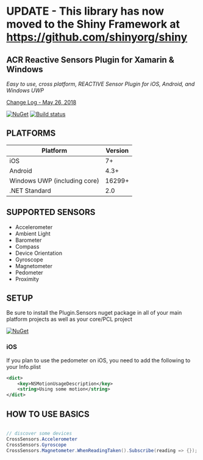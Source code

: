 # UPDATE - This library has now moved to the Shiny Framework at https://github.com/shinyorg/shiny

## ACR Reactive Sensors Plugin for Xamarin & Windows
_Easy to use, cross platform, REACTIVE Sensor Plugin for iOS, Android, and Windows UWP_

[Change Log - May 26, 2018](changelog.md)

[![NuGet](https://img.shields.io/nuget/v/Plugin.Sensors.svg?maxAge=2592000)](https://www.nuget.org/packages/Plugin.Sensors/)
[![Build status](https://dev.azure.com/allanritchie/Plugins/_apis/build/status/Sensors)](https://dev.azure.com/allanritchie/Plugins/_build/latest?definitionId=11)


## PLATFORMS
|Platform|Version|
|--------|-------|
iOS|7+
Android|4.3+
Windows UWP (including core)|16299+
.NET Standard|2.0


## SUPPORTED SENSORS

* Accelerometer
* Ambient Light
* Barometer
* Compass
* Device Orientation
* Gyroscope
* Magnetometer
* Pedometer
* Proximity


## SETUP

Be sure to install the Plugin.Sensors nuget package in all of your main platform projects as well as your core/PCL project

[![NuGet](https://img.shields.io/nuget/v/Plugin.Sensors.svg?maxAge=2592000)](https://www.nuget.org/packages/Plugin.Sensors/)

### iOS

If you plan to use the pedometer on iOS, you need to add the following to your Info.plist

```xml
<dict>
	<key>NSMotionUsageDescription</key>
	<string>Using some motion</string>
</dict>
```


## HOW TO USE BASICS

```csharp

// discover some devices
CrossSensors.Accelerometer
CrossSensors.Gyroscope
CrossSensors.Magnetometer.WhenReadingTaken().Subscribe(reading => {});

```
